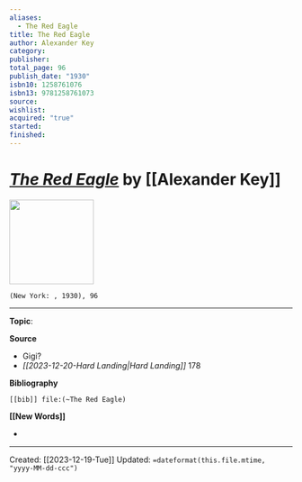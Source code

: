```yaml
---
aliases:
  - The Red Eagle
title: The Red Eagle
author: Alexander Key
category: 
publisher: 
total_page: 96
publish_date: "1930"
isbn10: 1258761076
isbn13: 9781258761073
source: 
wishlist: 
acquired: "true"
started: 
finished:
---
```

# *[The Red Eagle]()* by [[Alexander Key]]

<img src="http://books.google.com/books/content?id=0lUvngEACAAJ&printsec=frontcover&img=1&zoom=1&source=gbs_api" width=150>

`(New York: , 1930), 96`



--- 
**Topic**: 

**Source**
- Gigi?
- *[[2023-12-20-Hard Landing|Hard Landing]]* 178

**Bibliography**

```query
[[bib]] file:(~The Red Eagle)
```
 

**[[New Words]]**

- 

---
Created: [[2023-12-19-Tue]]
Updated: `=dateformat(this.file.mtime, "yyyy-MM-dd-ccc")`